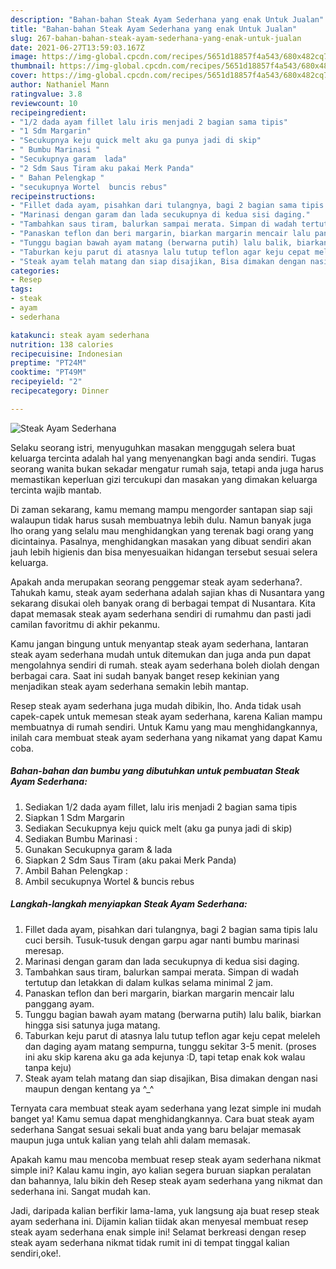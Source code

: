 ```yaml
---
description: "Bahan-bahan Steak Ayam Sederhana yang enak Untuk Jualan"
title: "Bahan-bahan Steak Ayam Sederhana yang enak Untuk Jualan"
slug: 267-bahan-bahan-steak-ayam-sederhana-yang-enak-untuk-jualan
date: 2021-06-27T13:59:03.167Z
image: https://img-global.cpcdn.com/recipes/5651d18857f4a543/680x482cq70/steak-ayam-sederhana-foto-resep-utama.jpg
thumbnail: https://img-global.cpcdn.com/recipes/5651d18857f4a543/680x482cq70/steak-ayam-sederhana-foto-resep-utama.jpg
cover: https://img-global.cpcdn.com/recipes/5651d18857f4a543/680x482cq70/steak-ayam-sederhana-foto-resep-utama.jpg
author: Nathaniel Mann
ratingvalue: 3.8
reviewcount: 10
recipeingredient:
- "1/2 dada ayam fillet lalu iris menjadi 2 bagian sama tipis"
- "1 Sdm Margarin"
- "Secukupnya keju quick melt aku ga punya jadi di skip"
- " Bumbu Marinasi "
- "Secukupnya garam  lada"
- "2 Sdm Saus Tiram aku pakai Merk Panda"
- " Bahan Pelengkap "
- "secukupnya Wortel  buncis rebus"
recipeinstructions:
- "Fillet dada ayam, pisahkan dari tulangnya, bagi 2 bagian sama tipis lalu cuci bersih. Tusuk-tusuk dengan garpu agar nanti bumbu marinasi meresap."
- "Marinasi dengan garam dan lada secukupnya di kedua sisi daging."
- "Tambahkan saus tiram, balurkan sampai merata. Simpan di wadah tertutup dan letakkan di dalam kulkas selama minimal 2 jam."
- "Panaskan teflon dan beri margarin, biarkan margarin mencair lalu panggang ayam."
- "Tunggu bagian bawah ayam matang (berwarna putih) lalu balik, biarkan hingga sisi satunya juga matang."
- "Taburkan keju parut di atasnya lalu tutup teflon agar keju cepat meleleh dan daging ayam matang sempurna, tunggu sekitar 3-5 menit. (proses ini aku skip karena aku ga ada kejunya :D, tapi tetap enak kok walau tanpa keju)"
- "Steak ayam telah matang dan siap disajikan, Bisa dimakan dengan nasi maupun dengan kentang ya ^_^"
categories:
- Resep
tags:
- steak
- ayam
- sederhana

katakunci: steak ayam sederhana 
nutrition: 138 calories
recipecuisine: Indonesian
preptime: "PT24M"
cooktime: "PT49M"
recipeyield: "2"
recipecategory: Dinner

---
```



![Steak Ayam Sederhana](https://img-global.cpcdn.com/recipes/5651d18857f4a543/680x482cq70/steak-ayam-sederhana-foto-resep-utama.jpg)

Selaku seorang istri, menyuguhkan masakan menggugah selera buat keluarga tercinta adalah hal yang menyenangkan bagi anda sendiri. Tugas seorang  wanita bukan sekadar mengatur rumah saja, tetapi anda juga harus memastikan keperluan gizi tercukupi dan masakan yang dimakan keluarga tercinta wajib mantab.

Di zaman  sekarang, kamu memang mampu mengorder santapan siap saji walaupun tidak harus susah membuatnya lebih dulu. Namun banyak juga lho orang yang selalu mau menghidangkan yang terenak bagi orang yang dicintainya. Pasalnya, menghidangkan masakan yang dibuat sendiri akan jauh lebih higienis dan bisa menyesuaikan hidangan tersebut sesuai selera keluarga. 



Apakah anda merupakan seorang penggemar steak ayam sederhana?. Tahukah kamu, steak ayam sederhana adalah sajian khas di Nusantara yang sekarang disukai oleh banyak orang di berbagai tempat di Nusantara. Kita dapat memasak steak ayam sederhana sendiri di rumahmu dan pasti jadi camilan favoritmu di akhir pekanmu.

Kamu jangan bingung untuk menyantap steak ayam sederhana, lantaran steak ayam sederhana mudah untuk ditemukan dan juga anda pun dapat mengolahnya sendiri di rumah. steak ayam sederhana boleh diolah dengan berbagai cara. Saat ini sudah banyak banget resep kekinian yang menjadikan steak ayam sederhana semakin lebih mantap.

Resep steak ayam sederhana juga mudah dibikin, lho. Anda tidak usah capek-capek untuk memesan steak ayam sederhana, karena Kalian mampu membuatnya di rumah sendiri. Untuk Kamu yang mau menghidangkannya, inilah cara membuat steak ayam sederhana yang nikamat yang dapat Kamu coba.

<!--inarticleads1-->

##### Bahan-bahan dan bumbu yang dibutuhkan untuk pembuatan Steak Ayam Sederhana:

1. Sediakan 1/2 dada ayam fillet, lalu iris menjadi 2 bagian sama tipis
1. Siapkan 1 Sdm Margarin
1. Sediakan Secukupnya keju quick melt (aku ga punya jadi di skip)
1. Sediakan  Bumbu Marinasi :
1. Gunakan Secukupnya garam &amp; lada
1. Siapkan 2 Sdm Saus Tiram (aku pakai Merk Panda)
1. Ambil  Bahan Pelengkap :
1. Ambil secukupnya Wortel &amp; buncis rebus




<!--inarticleads2-->

##### Langkah-langkah menyiapkan Steak Ayam Sederhana:

1. Fillet dada ayam, pisahkan dari tulangnya, bagi 2 bagian sama tipis lalu cuci bersih. Tusuk-tusuk dengan garpu agar nanti bumbu marinasi meresap.
1. Marinasi dengan garam dan lada secukupnya di kedua sisi daging.
1. Tambahkan saus tiram, balurkan sampai merata. Simpan di wadah tertutup dan letakkan di dalam kulkas selama minimal 2 jam.
1. Panaskan teflon dan beri margarin, biarkan margarin mencair lalu panggang ayam.
1. Tunggu bagian bawah ayam matang (berwarna putih) lalu balik, biarkan hingga sisi satunya juga matang.
1. Taburkan keju parut di atasnya lalu tutup teflon agar keju cepat meleleh dan daging ayam matang sempurna, tunggu sekitar 3-5 menit. (proses ini aku skip karena aku ga ada kejunya :D, tapi tetap enak kok walau tanpa keju)
1. Steak ayam telah matang dan siap disajikan, Bisa dimakan dengan nasi maupun dengan kentang ya ^_^




Ternyata cara membuat steak ayam sederhana yang lezat simple ini mudah banget ya! Kamu semua dapat menghidangkannya. Cara buat steak ayam sederhana Sangat sesuai sekali buat anda yang baru belajar memasak maupun juga untuk kalian yang telah ahli dalam memasak.

Apakah kamu mau mencoba membuat resep steak ayam sederhana nikmat simple ini? Kalau kamu ingin, ayo kalian segera buruan siapkan peralatan dan bahannya, lalu bikin deh Resep steak ayam sederhana yang nikmat dan sederhana ini. Sangat mudah kan. 

Jadi, daripada kalian berfikir lama-lama, yuk langsung aja buat resep steak ayam sederhana ini. Dijamin kalian tiidak akan menyesal membuat resep steak ayam sederhana enak simple ini! Selamat berkreasi dengan resep steak ayam sederhana nikmat tidak rumit ini di tempat tinggal kalian sendiri,oke!.

